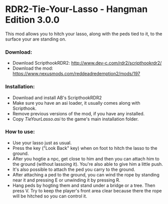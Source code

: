 # RDR2-Tie-Your-Lasso - Hangman Edition 3.0.0
This mod allows you to hitch your lasso, along with the peds tied to it, to the surface your are standing on.  

### Download:
- Download ScripthookRDR2: http://www.dev-c.com/rdr2/scripthookrdr2/
- Download the mod: https://www.nexusmods.com/reddeadredemption2/mods/197

### Installation:
- Download and install AB's ScripthookRDR2 
- Make sure you have an asi loader, it usually comes along with Scripthook.
- Remove previous versions of the mod, if you have any installed. 
- Copy *TieYourLasso.asi* to the game's main installation folder.

### How to use:
- Use your lasso just as usual.
- Press the key ("Look Back" key) when on foot to hitch the lasso to the ground.
- After you hogtie a npc, get close to him and then you can attach him to the ground (without lassoing it). You're also able to give him a little push.
- It's also possible to attach the ped you carry to the ground.
- After attaching a ped to the ground, you can wind the rope by standing near it and pressing E or unwinding it by pressing R.
- Hang peds by hogting them and stand under a bridge or a tree. Then press V. Try to keep the player's front area clear because there the rope will be hitched so you can control it.
